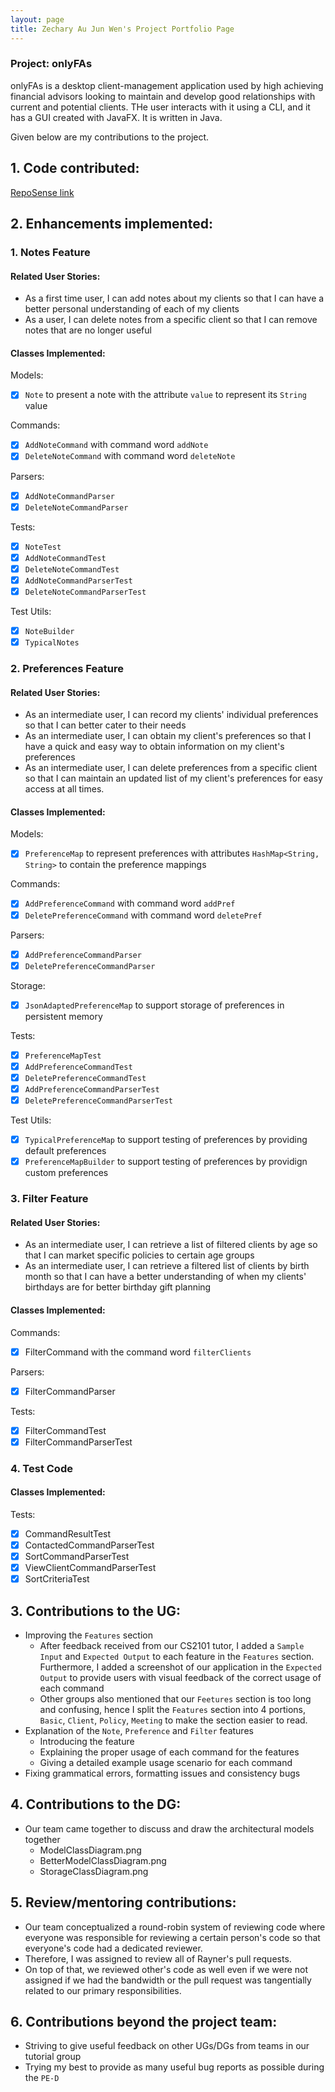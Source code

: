 ```yaml
---
layout: page
title: Zechary Au Jun Wen's Project Portfolio Page
---
```


### Project: onlyFAs

onlyFAs is a desktop client-management application used by high achieving financial advisors looking to maintain and develop good relationships with current and potential clients. THe user interacts with it using a CLI, and it has a GUI created with JavaFX. It is written in Java.

Given below are my contributions to the project.

## 1. Code contributed:

[RepoSense link](https://nus-cs2103-ay2122s2.github.io/tp-dashboard/?search=zechajw&breakdown=true)

## 2. Enhancements implemented:

### 1. Notes Feature
#### Related User Stories:
- As a first time user, I can add notes about my clients so that I can have a better personal understanding of each of my clients
- As a user, I can delete notes from a specific client so that I can remove notes that are no longer useful

#### Classes Implemented:
Models:
- [x] `Note` to present a note with the attribute `value` to represent its `String` value

Commands:
- [x] `AddNoteCommand` with command word `addNote`
- [x] `DeleteNoteCommand` with command word `deleteNote`

Parsers:
- [x] `AddNoteCommandParser`
- [x] `DeleteNoteCommandParser`

Tests:
- [x] `NoteTest`
- [x] `AddNoteCommandTest`
- [x] `DeleteNoteCommandTest`
- [x] `AddNoteCommandParserTest`
- [x] `DeleteNoteCommandParserTest`

Test Utils:
- [x] `NoteBuilder`
- [x] `TypicalNotes`

### 2. Preferences Feature

#### Related User Stories:
- As an intermediate user, I can record my clients' individual preferences so that I can better cater to their needs
- As an intermediate user, I can obtain my client's preferences so that I have a quick and easy way to obtain information on my client's preferences
- As an intermediate user, I can delete preferences from a specific client so that I can maintain an updated list of my client's preferences for easy access at all times.

#### Classes Implemented:

Models:
- [x] `PreferenceMap` to represent preferences with attributes `HashMap<String, String>` to contain the preference mappings

Commands:
- [x] `AddPreferenceCommand` with command word `addPref`
- [x] `DeletePreferenceCommand` with command word `deletePref`

Parsers:
- [x] `AddPreferenceCommandParser`
- [x] `DeletePreferenceCommandParser`

Storage:
- [x] `JsonAdaptedPreferenceMap` to support storage of preferences in persistent memory

Tests:
- [x] `PreferenceMapTest`
- [x] `AddPreferenceCommandTest`
- [x] `DeletePreferenceCommandTest`
- [x] `AddPreferenceCommandParserTest`
- [x] `DeletePreferenceCommandParserTest`

Test Utils:
- [x] `TypicalPreferenceMap` to support testing of preferences by providing default preferences
- [x] `PreferenceMapBuilder` to support testing of preferences by providign custom preferences

### 3. Filter Feature

#### Related User Stories:
- As an intermediate user, I can retrieve a list of filtered clients by age so that I can market specific policies to certain age groups
- As an intermediate user, I can retrieve a filtered list of clients by birth month so that I can have a better understanding of when my
  clients' birthdays are for better birthday gift planning

#### Classes Implemented:
Commands:
- [x] FilterCommand with the command word `filterClients`

Parsers:
- [x] FilterCommandParser

Tests:
- [x] FilterCommandTest
- [x] FilterCommandParserTest

### 4. Test Code

#### Classes Implemented:

Tests:
- [x] CommandResultTest
- [x] ContactedCommandParserTest
- [x] SortCommandParserTest
- [x] ViewClientCommandParserTest
- [x] SortCriteriaTest

## 3. Contributions to the UG:
- Improving the `Features` section
  - After feedback received from our CS2101 tutor, I added a `Sample Input` and `Expected Output` to each feature in the
    `Features` section. Furthermore, I added a screenshot of our application in the `Expected Output` to provide users with visual
    feedback of the correct usage of each command
  - Other groups also mentioned that our `Feetures` section is too long and confusing, hence I split the `Features` section into
    4 portions, `Basic`, `Client`, `Policy`, `Meeting` to make the section easier to read.
- Explanation of the `Note`, `Preference` and `Filter` features
  - Introducing the feature
  - Explaining the proper usage of each command for the features
  - Giving a detailed example usage scenario for each command
- Fixing grammatical errors, formatting issues and consistency bugs

## 4. Contributions to the DG:
- Our team came together to discuss and draw the architectural models together
   - ModelClassDiagram.png
   - BetterModelClassDiagram.png
   - StorageClassDiagram.png

## 5. Review/mentoring contributions:
- Our team conceptualized a round-robin system of reviewing code where everyone was responsible for reviewing a certain person's code so that everyone's code had a dedicated reviewer.
- Therefore, I was assigned to review all of Rayner's pull requests.
- On top of that, we reviewed other's code as well even if we were not assigned if we had the bandwidth or the pull request was tangentially related to our primary responsibilities.

## 6. Contributions beyond the project team:
- Striving to give useful feedback on other UGs/DGs from teams in our tutorial group
- Trying my best to provide as many useful bug reports as possible during the `PE-D`